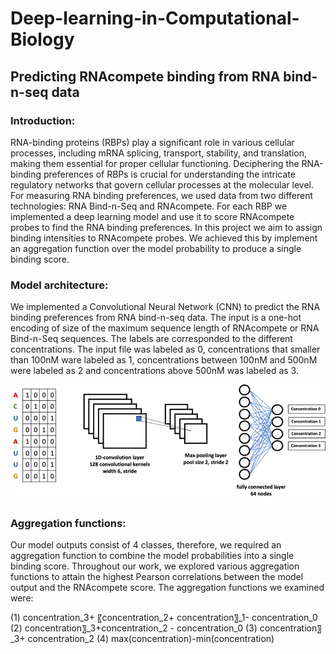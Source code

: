 # Deep-learning-in-Computational-Biology

## Predicting RNAcompete binding from RNA bind-n-seq data

### Introduction:
RNA-binding proteins (RBPs) play a significant role in various cellular processes, including mRNA splicing, transport, stability, and translation, making them essential for proper cellular functioning. Deciphering the RNA-binding preferences of RBPs is crucial for understanding the intricate regulatory networks that govern cellular processes at the molecular level. For measuring RNA binding preferences, we used data from two different technologies: RNA Bind-n-Seq and RNAcompete. For each RBP we implemented a deep learning model and use it to score RNAcompete probes to find the RNA binding preferences. In this project we aim to assign binding intensities to RNAcompete probes. We achieved this by implement an aggregation function over the model probability to produce a single binding score. 

### Model architecture:
We implemented a Convolutional Neural Network (CNN) to predict the RNA binding preferences from RNA bind-n-seq data. The input is a one-hot encoding of size of the maximum sequence length of RNAcompete or RNA Bind-n-Seq sequences. The labels are corresponded to the different concentrations. The input file was labeled as 0, concentrations that smaller than 100nM ware labeled as 1, concentrations between 100nM and 500nM were labeled as 2 and concentrations above 500nM was labeled as 3.

![Model Architecture](model_architecture.png)

### Aggregation functions:
Our model outputs consist of 4 classes, therefore, we required an aggregation function to combine the model probabilities into a single binding score. Throughout our work, we explored various aggregation functions to attain the highest Pearson correlations between the model output and the RNAcompete score. The aggregation functions we examined were:

(1)  concentration_3+ 〖concentration_2+ concentration〗_1- concentration_0
(2)  concentration〗_3+concentration_2  - concentration_0
(3)  concentration〗_3+ concentration_2
(4)  max⁡(concentration)-min⁡(concentration)
